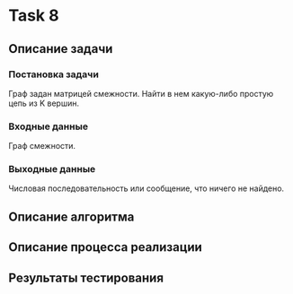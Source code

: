 # Task 8
## Описание задачи
### Постановка задачи
Граф задан матрицей смежности. Найти в нем какую-либо простую цепь из K вершин.
### Входные данные
Граф смежности. 
### Выходные данные
Числовая последовательность или сообщение, что ничего не найдено. 
## Описание алгоритма

## Описание процесса реализации

## Результаты тестирования